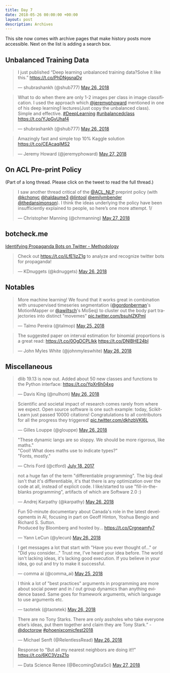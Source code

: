 ```yaml
---
title: Day 7
date: 2018-05-26 00:00:00 +00:00
layout: post
description: Archives
---
```


This site now comes with archive pages that make history posts more accessible. Next on the list is adding a search box.

## Unbalanced Training Data
<amp-twitter width="400" height="400"
             layout="responsive"
             data-tweetid="1000494326328197122">
    <blockquote placeholder><p lang="en" dir="ltr">I just published “Deep learning unbalanced training data?Solve it like this.” <a href="https://t.co/PhDNgsnaDv">https://t.co/PhDNgsnaDv</a></p>&mdash; shubrashankh (@shub777) <a href="https://twitter.com/shub777/status/1000494326328197122?ref_src=twsrc%5Etfw">May 26, 2018</a></blockquote>
</amp-twitter>

<amp-twitter width="400" height="400"
             layout="responsive"
             data-tweetid="1000495957551693825">
    <blockquote placeholder><p lang="en" dir="ltr">What to do when there are only 1-2 images per class in image classification. I used the approach which <a href="https://twitter.com/jeremyphoward?ref_src=twsrc%5Etfw">@jeremyphoward</a> mentioned in one of his deep learning1 lectures(Just copy the unbalanced class). Simple and effective. <a href="https://twitter.com/hashtag/DeepLearning?src=hash&amp;ref_src=twsrc%5Etfw">#DeepLearning</a>  <a href="https://twitter.com/hashtag/unbalancedclass?src=hash&amp;ref_src=twsrc%5Etfw">#unbalancedclass</a> <a href="https://t.co/YJpGvUhaf4">https://t.co/YJpGvUhaf4</a></p>&mdash; shubrashankh (@shub777) <a href="https://twitter.com/shub777/status/1000495957551693825?ref_src=twsrc%5Etfw">May 26, 2018</a></blockquote>
</amp-twitter>

<amp-twitter width="400" height="400"
             layout="responsive"
             data-tweetid="1000582237039902720">
    <blockquote placeholder><p lang="en" dir="ltr">Amazingly fast and simple top 10% Kaggle solution <a href="https://t.co/CEAcaqiMS2">https://t.co/CEAcaqiMS2</a></p>&mdash; Jeremy Howard (@jeremyphoward) <a href="https://twitter.com/jeremyphoward/status/1000582237039902720?ref_src=twsrc%5Etfw">May 27, 2018</a></blockquote>
</amp-twitter>


## On ACL Pre-print Policy
(Part of a long thread. Please click on the tweet to read the full thread.)
<amp-twitter width="400" height="400"
             layout="responsive"
             data-tweetid="1000527480208310273">
    <blockquote placeholder><p lang="en" dir="ltr">I saw another thread critical of the <a href="https://twitter.com/ACL_NLP?ref_src=twsrc%5Etfw">@ACL_NLP</a> preprint policy (with <a href="https://twitter.com/kchonyc?ref_src=twsrc%5Etfw">@kchonyc</a> <a href="https://twitter.com/haldaume3?ref_src=twsrc%5Etfw">@haldaume3</a> <a href="https://twitter.com/lintool?ref_src=twsrc%5Etfw">@lintool</a> <a href="https://twitter.com/emilymbender?ref_src=twsrc%5Etfw">@emilymbender</a> <a href="https://twitter.com/thedansimonson?ref_src=twsrc%5Etfw">@thedansimonson</a>). I think the ideas underlying the policy have been insufficiently explained to people, so here’s one more attempt. 1/</p>&mdash; Christopher Manning (@chrmanning) <a href="https://twitter.com/chrmanning/status/1000527480208310273?ref_src=twsrc%5Etfw">May 27, 2018</a></blockquote>
</amp-twitter>

## botcheck.me
[Identifying Propaganda Bots on Twitter - Methodology](https://medium.com/@robhat/identifying-propaganda-bots-on-twitter-5240e7cb81a9)
<amp-twitter width="400" height="400"
             layout="responsive"
             data-tweetid="1000366019280560128">
    <blockquote placeholder><p lang="en" dir="ltr">Check out <a href="https://t.co/iLfE1jzZ1g">https://t.co/iLfE1jzZ1g</a> to analyze and recognize twitter bots for propaganda!</p>&mdash; KDnuggets (@kdnuggets) <a href="https://twitter.com/kdnuggets/status/1000366019280560128?ref_src=twsrc%5Etfw">May 26, 2018</a></blockquote>
</amp-twitter>

## Notables
<amp-twitter width="400" height="400"
             layout="responsive"
             data-tweetid="1000061903547322368">
    <blockquote placeholder><p lang="en" dir="ltr">More machine learning! We found that it works great in combination with unsupervised timeseries segmentation (<a href="https://twitter.com/gordonberman?ref_src=twsrc%5Etfw">@gordonberman</a>&#39;s MotionMapper or <a href="https://twitter.com/awiltsch?ref_src=twsrc%5Etfw">@awiltsch</a>&#39;s MoSeq) to cluster out the body part trajectories into distinct &quot;movemes&quot; <a href="https://t.co/bsuhIZKPml">pic.twitter.com/bsuhIZKPml</a></p>&mdash; Talmo Pereira (@talmop) <a href="https://twitter.com/talmop/status/1000061903547322368?ref_src=twsrc%5Etfw">May 25, 2018</a></blockquote>
</amp-twitter>

<amp-twitter width="400" height="400"
             layout="responsive"
             data-tweetid="1000374394798133248">
    <blockquote placeholder><p lang="en" dir="ltr">The suggested paper on interval estimation for binomial proportions is a great read: <a href="https://t.co/0OgDCPLIkk">https://t.co/0OgDCPLIkk</a> <a href="https://t.co/DNlBHE24bI">https://t.co/DNlBHE24bI</a></p>&mdash; John Myles White (@johnmyleswhite) <a href="https://twitter.com/johnmyleswhite/status/1000374394798133248?ref_src=twsrc%5Etfw">May 26, 2018</a></blockquote>
</amp-twitter>

## Miscellaneous
<amp-twitter width="400" height="400"
             layout="responsive"
             data-tweetid="1000366089614880770">
    <blockquote placeholder><p lang="en" dir="ltr">dlib 19.13 is now out. Added about 50 new classes and functions to the Python interface: <a href="https://t.co/YpXr6h04xg">https://t.co/YpXr6h04xg</a></p>&mdash; Davis King (@nulhom) <a href="https://twitter.com/nulhom/status/1000366089614880770?ref_src=twsrc%5Etfw">May 26, 2018</a></blockquote>
</amp-twitter>

<amp-twitter width="400" height="400"
             layout="responsive"
             data-tweetid="1000276900856647680">
    <blockquote placeholder><p lang="en" dir="ltr">Scientific and societal impact of research comes rarely from where we expect. Open source software is one such example: today, Scikit-Learn just passed 10000 citations! Congratulations to all contributors for all the progress they triggered! <a href="https://t.co/dkhzbVKI6L">pic.twitter.com/dkhzbVKI6L</a></p>&mdash; Gilles Louppe (@glouppe) <a href="https://twitter.com/glouppe/status/1000276900856647680?ref_src=twsrc%5Etfw">May 26, 2018</a></blockquote>
</amp-twitter>

<amp-twitter width="400" height="400"
             layout="responsive"
             data-tweetid="887216797421842433">
    <blockquote placeholder><p lang="en" dir="ltr">&quot;These dynamic langs are so sloppy. We should be more rigorous, like maths.&quot;<br>&quot;Cool! What does maths use to indicate types?&quot;<br>&quot;Fonts, mostly.&quot;</p>&mdash; Chris Ford (@ctford) <a href="https://twitter.com/ctford/status/887216797421842433?ref_src=twsrc%5Etfw">July 18, 2017</a></blockquote>
</amp-twitter>

<amp-twitter width="400" height="400"
             layout="responsive"
             data-tweetid="1000488820372996096">
    <blockquote placeholder><p lang="en" dir="ltr">not a huge fan of the term &quot;differentiable programming&quot;. The big deal isn&#39;t that it&#39;s differentiable, it&#39;s that there is any optimization over the code at all, instead of explicit code. I like/started to use &quot;fill-in-the-blanks programming&quot;, artifacts of which are Software 2.0 :)</p>&mdash; Andrej Karpathy (@karpathy) <a href="https://twitter.com/karpathy/status/1000488820372996096?ref_src=twsrc%5Etfw">May 26, 2018</a></blockquote>
</amp-twitter>

<amp-twitter width="400" height="400"
             layout="responsive"
             data-tweetid="1000456908912898048">
    <blockquote placeholder><p lang="en" dir="ltr">Fun 50-minute documentary about Canada&#39;s role in the latest developments in AI, focusing in part on Geoff Hinton, Yoshua Bengio and Richard S. Sutton.<br>Produced by Bloomberg and hosted by... <a href="https://t.co/Crgneamfy7">https://t.co/Crgneamfy7</a></p>&mdash; Yann LeCun (@ylecun) <a href="https://twitter.com/ylecun/status/1000456908912898048?ref_src=twsrc%5Etfw">May 26, 2018</a></blockquote>
</amp-twitter>

<amp-twitter width="400" height="400"
             layout="responsive"
             data-tweetid="1000098029100154880">
    <blockquote placeholder><p lang="en" dir="ltr">I get messages a lot that start with &quot;Have you ever thought of...&quot; or &quot;Did you consider...&quot; Trust me, I&#39;ve heard your idea before. The world isn&#39;t lacking ideas, it&#39;s lacking good execution. If you believe in your idea, go out and try to make it successful.</p>&mdash; comma ai (@comma_ai) <a href="https://twitter.com/comma_ai/status/1000098029100154880?ref_src=twsrc%5Etfw">May 25, 2018</a></blockquote>
</amp-twitter>

<amp-twitter width="400" height="400"
             layout="responsive"
             data-tweetid="1000513484583505926">
    <blockquote placeholder><p lang="en" dir="ltr">I think a lot of &quot;best practices&quot; arguments in programming  are more about social power and in / out group dynamics than anything evidence based. Same goes for framework arguments, which language to use arguments etc.</p>&mdash; taotetek (@taotetek) <a href="https://twitter.com/taotetek/status/1000513484583505926?ref_src=twsrc%5Etfw">May 26, 2018</a></blockquote>
</amp-twitter>

<amp-twitter width="400" height="400"
             layout="responsive"
             data-tweetid="1000461243772059649">
    <blockquote placeholder><p lang="en" dir="ltr">There are no Tony Starks. There are only assholes who take everyone else’s ideas, put them together and claim they are Tony Stark.” -<a href="https://twitter.com/doctorow?ref_src=twsrc%5Etfw">@doctorow</a> <a href="https://twitter.com/hashtag/phoenixcomicfest2018?src=hash&amp;ref_src=twsrc%5Etfw">#phoenixcomicfest2018</a></p>&mdash; Michael Senft (@RelentlessRead) <a href="https://twitter.com/RelentlessRead/status/1000461243772059649?ref_src=twsrc%5Etfw">May 26, 2018</a></blockquote>
</amp-twitter>

<amp-twitter width="400" height="400"
             layout="responsive"
             data-tweetid="1000536604610629632">
    <blockquote placeholder><p lang="en" dir="ltr">Response to &quot;But all my nearest neighbors are doing it!!&quot; <a href="https://t.co/6KC3VzsZ1o">https://t.co/6KC3VzsZ1o</a></p>&mdash; Data Science Renee (@BecomingDataSci) <a href="https://twitter.com/BecomingDataSci/status/1000536604610629632?ref_src=twsrc%5Etfw">May 27, 2018</a></blockquote>
</amp-twitter>
